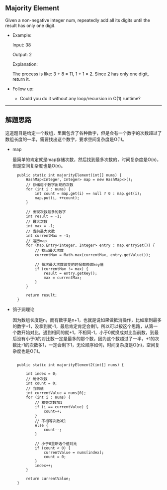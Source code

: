 ## Majority Element

Given a non-negative integer num, repeatedly add all its digits until the result has only one digit.

- Example:

  Input: 38

  Output: 2 

  Explanation: 
  
  The process is like: 3 + 8 = 11, 1 + 1 = 2. Since 2 has only one digit, return it.

- Follow up:

  - Could you do it without any loop/recursion in O(1) runtime?

---

## 解题思路

这道题目是给定一个数组，里面包含了各种数字，但是会有一个数字的次数超过了数组长度的一半，需要找出这个数字，要求空间复杂度是O(1)。

- map

  最简单的肯定就是map存储次数，然后找到最多次数的，时间复杂度是O(n)，但是空间复杂度也是O(n)。
  
  ```
	public static int majorityElement(int[] nums) {
		HashMap<Integer, Integer> map = new HashMap<>();
		// 存储每个数字出现的次数
		for (int i : nums) {
			int count = map.get(i) == null ? 0 : map.get(i);
			map.put(i, ++count);
		}

		// 出现次数最多的数字
		int result = -1;
		// 最大次数
		int max = -1;
		// 当前最大次数
		int currentMax = -1;
		// 遍历map
		for (Map.Entry<Integer, Integer> entry : map.entrySet()) {
			// 找出最大次数
			currentMax = Math.max(currentMax, entry.getValue());
			
			// 每次最大次数改变的时候都修改key值
			if (currentMax != max) {
				result = entry.getKey();
				max = currentMax;
			}
		}

		return result;
	}
  ```

- 鸽子洞理论

  因为数组长度是n，而有数字是n+1，也就是说如果做抵消操作，比如拿到最多的数字+1，没拿到就-1，最后肯定肯定会剩1，所以可以按这个思路，从第一个数开始对比，遇到相同的就+1，不相同-1，小于0就换成对比当前数，到最后没有小于0的对比数一定是最多的那个数，因为这个数超过了一半，+1的次数比-1的次数多1，一定会剩下1，无论顺序如何，时间复杂度是O(n)，空间复杂度也是O(1)。

  ```

	public static int majorityElement2(int[] nums) {

		int index = 0;
		// 统计次数
		int count = 0;
		// 当前值
		int currentValue = nums[0];
		for (int i : nums) {
			// 相等次数加1
			if (i == currentValue) {
				count++;
			}
			// 不相等次数减1
			else {
				count--;
			}

			// 小于0重新选个值对比
			if (count < 0) {
				currentValue = nums[index];
				count = 0;
			}
			index++;
		}

		return currentValue;
	}
  ```